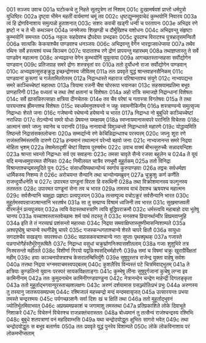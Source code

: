 001  सञ्जय उवाच
001a घटोत्कचे तु निहते सूतपुत्रेण तां निशाम्
001c दुःखामर्षवशं प्राप्तो धर्मपुत्रो युधिष्ठिरः
002a दृष्ट्वा भीमेन महतीं वार्यमाणां चमूं तव
002c धृष्टद्युम्नमुवाचेदं कुम्भयोनिं निवारय
003a त्वं हि द्रोणविनाशाय समुत्पन्नो हुताशनात्
003c सशरः कवची खड्गी धन्वी च परतापनः
003e अभिद्रव रणे हृष्टो न च ते भीः कथञ्चन
004a जनमेजयः शिखण्डी च दौर्मुखिश्च यशोधनः
004c अभिद्रवन्तु संहृष्टाः कुम्भयोनिं समन्ततः
005a नकुलः सहदेवश्च द्रौपदेयाः प्रभद्रकाः
005c द्रुपदश्च विराटश्च पुत्रभ्रातृसमन्वितौ
006a सात्यकिः केकयाश्चैव पाण्डवश्च धनञ्जयः
006c अभिद्रवन्तु वेगेन भारद्वाजवधेप्सया
007a तथैव रथिनः सर्वे हस्त्यश्वं यच्च किञ्चन
007c पादाताश्च रणे द्रोणं प्रापयन्तु महारथम्
008a तथाज्ञप्तास्तु ते सर्वे पाण्डवेन महात्मना
008c अभ्यद्रवन्त वेगेन कुम्भयोनिं युयुत्सया
009a आगच्छतस्तान्सहसा सर्वोद्योगेन पाण्डवान्
009c प्रतिजग्राह समरे द्रोणः शस्त्रभृतां वरः
010a ततो दुर्योधनो राजा सर्वोद्योगेन पाण्डवान्
010c अभ्यद्रवत्सुसङ्क्रुद्ध इच्छन्द्रोणस्य जीवितम्
011a ततः प्रववृते युद्धं श्रान्तवाहनसैनिकम्
011c पाण्डवानां कुरूणां च गर्जतामितरेतरम्
012a निद्रान्धास्ते महाराज परिश्रान्ताश्च संयुगे
012c नाभ्यपद्यन्त समरे काञ्चिच्चेष्टां महारथाः
013a त्रियामा रजनी चैषा घोररूपा भयानका
013c सहस्रयामप्रतिमा बभूव प्राणहारिणी
013e वध्यतां च तथा तेषां क्षतानां च विशेषतः
014a अहो रात्रिः समाजज्ञे निद्रान्धानां विशेषतः
014c सर्वे ह्यासन्निरुत्साहाः क्षत्रिया दीनचेतसः
014e तव चैव परेषां च गतास्त्रा विगतेषवः
015a ते तथा पारयन्तश्च ह्रीमन्तश्च विशेषतः
015c स्वधर्ममनुपश्यन्तो न जहुः स्वामनीकिनीम्
016a शस्त्राण्यन्ये समुत्सृज्य निद्रान्धाः शेरते जनाः
016c गजेष्वन्ये रथेष्वन्ये हयेष्वन्ये च भारत
017a निद्रान्धा नो बुबुधिरे काञ्चिच्चेष्टां नराधिपाः
017c तेऽन्योन्यं समरे योधाः प्रेषयन्त यमक्षयम्
018a स्वप्नायमानास्त्वपरे परानिति विचेतसः
018c आत्मानं समरे जघ्नुः स्वानेव च परानपि
019a नानावाचो विमुञ्चन्तो निद्रान्धास्ते महारणे
019c योद्धव्यमिति तिष्ठन्तो निद्रासंसक्तलोचनाः
020a सम्मर्द्यान्ये रणे केचिन्निद्रान्धाश्च परस्परम्
020c जघ्नुः शूरा रणे राजंस्तस्मिंस्तमसि दारुणे
021a हन्यमानं तथात्मानं परेभ्यो बहवो जनाः
021c नाभ्यजानन्त समरे निद्रया मोहिता भृशम्
022a तेषामेतादृशीं चेष्टां विज्ञाय पुरुषर्षभः
022c उवाच वाक्यं बीभत्सुरुच्चैः सन्नादयन्दिशः
023a श्रान्ता भवन्तो निद्रान्धाः सर्व एव सवाहनाः
023c तमसा चावृते सैन्ये रजसा बहुलेन च
024a ते यूयं यदि मन्यध्वमुपारमत सैनिकाः
024c निमीलयत चात्रैव रणभूमौ मुहूर्तकम्
025a ततो विनिद्रा विश्रान्ताश्चन्द्रमस्युदिते पुनः
025c संसाधयिष्यथान्योन्यं स्वर्गाय कुरुपाण्डवाः
026a तद्वचः सर्वधर्मज्ञा धार्मिकस्य निशम्य ते
026c अरोचयन्त सैन्यानि तथा चान्योन्यमब्रुवन्
027a चुक्रुशुः कर्ण कर्णेति राजन्दुर्योधनेति च
027c उपारमत पाण्डूनां विरता हि वरूथिनी
028a तथा विक्रोशमानस्य फल्गुनस्य ततस्ततः
028c उपारमत पाण्डूनां सेना तव च भारत
029a तामस्य वाचं देवाश्च ऋषयश्च महात्मनः
029c सर्वसैन्यानि चाक्षुद्राः प्रहृष्टाः प्रत्यपूजयन्
030a तत्सम्पूज्य वचोऽक्रूरं सर्वसैन्यानि भारत
030c मुहूर्तमस्वपन्राजञ्श्रान्तानि भरतर्षभ
031a सा तु सम्प्राप्य विश्रामं ध्वजिनी तव भारत
031c सुखमाप्तवती वीरमर्जुनं प्रत्यपूजयत्
032a त्वयि वेदास्तथास्त्राणि त्वयि बुद्धिपराक्रमौ
032c धर्मस्त्वयि महाबाहो दया भूतेषु चानघ
033a यच्चाश्वस्तास्तवेच्छामः शर्म पार्थ तदस्तु ते
033c मनसश्च प्रियानर्थान्वीर क्षिप्रमवाप्नुहि
034a इति ते तं नरव्याघ्रं प्रशंसन्तो महारथाः
034c निद्रया समवाक्षिप्तास्तूष्णीमासन्विशाम्पते
035a अश्वपृष्ठेषु चाप्यन्ये रथनीडेषु चापरे
035c गजस्कन्धगताश्चान्ये शेरते चापरे क्षितौ
036a सायुधाः सगदाश्चैव सखड्गाः सपरश्वधाः
036c सप्रासकवचाश्चान्ये नराः सुप्ताः पृथक्पृथक्
037a गजास्ते पन्नगाभोगैर्हस्तैर्भूरेणुरूषितैः
037c निद्रान्धा वसुधां चक्रुर्घ्राणनिःश्वासशीतलाम्
038a गजाः शुशुभिरे तत्र निःश्वसन्तो महीतले
038c विशीर्णा गिरयो यद्वन्निःश्वसद्भिर्महोरगैः
039a समां च विषमां चक्रुः खुराग्रैर्विक्षतां महीम्
039c हयाः काञ्चनयोक्त्राश्च केसरालम्बिभिर्युगैः
039e सुषुपुस्तत्र राजेन्द्र युक्ता वाहेषु सर्वशः
040a तत्तथा निद्रया भग्नमवाचमस्वपद्बलम्
040c कुशलैरिव विन्यस्तं पटे चित्रमिवाद्भुतम्
041a ते क्षत्रियाः कुण्डलिनो युवानः परस्परं सायकविक्षताङ्गाः
041c कुम्भेषु लीनाः सुषुपुर्गजानां कुचेषु लग्ना इव कामिनीनाम्
042a ततः कुमुदनाथेन कामिनीगण्डपाण्डुना
042c नेत्रानन्देन चन्द्रेण माहेन्द्री दिगलङ्कृता
043a ततो मुहूर्ताद्भगवान्पुरस्ताच्छशलक्षणः
043c अरुणं दर्शयामास ग्रसञ्ज्योतिःप्रभं प्रभुः
044a अरुणस्य तु तस्यानु जातरूपसमप्रभम्
044c रश्मिजालं महच्चन्द्रो मन्दं मन्दमवासृजत्
045a उत्सारयन्तः प्रभया तमस्ते चन्द्ररश्मयः
045c पर्यगच्छञ्शनैः सर्वा दिशः खं च क्षितिं तथा
046a ततो मुहूर्ताद्भुवनं ज्योतिर्भूतमिवाभवत्
046c अप्रख्यमप्रकाशं च जगामाशु तमस्तथा
047a प्रतिप्रकाशिते लोके दिवाभूते निशाकरे
047c विचेरुर्न विचेरुश्च राजन्नक्तंचरास्ततः
048a बोध्यमानं तु तत्सैन्यं राजंश्चन्द्रस्य रश्मिभिः
048c बुबुधे शतपत्राणां वनं महदिवाम्भसि
049a यथा चन्द्रोदयोद्धूतः क्षुभितः सागरो भवेत्
049c तथा चन्द्रोदयोद्धूतः स बभूव बलार्णवः
050a ततः प्रववृते युद्धं पुनरेव विशाम्पते
050c लोके लोकविनाशाय परं लोकमभीप्सताम्

